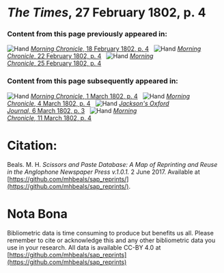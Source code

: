 # *The Times*, 27 February 1802, p. 4  
  
### Content from this page previously appeared in:  
![Hand](http://scissorsandpaste.net/wp-content/uploads/2017/06/smallhandpointer.png) [*Morning Chronicle*, 18 February 1802, p. 4](https://mhbeals.github.io/sap_html/Morning-Chronicle/Morning-Chronicle-18-February-1802-p-4)  
![Hand](http://scissorsandpaste.net/wp-content/uploads/2017/06/smallhandpointer.png) [*Morning Chronicle*, 22 February 1802, p. 4](https://mhbeals.github.io/sap_html/Morning-Chronicle/Morning-Chronicle-22-February-1802-p-4)  
![Hand](http://scissorsandpaste.net/wp-content/uploads/2017/06/smallhandpointer.png) [*Morning Chronicle*, 25 February 1802, p. 4](https://mhbeals.github.io/sap_html/Morning-Chronicle/Morning-Chronicle-25-February-1802-p-4)  
  
### Content from this page subsequently appeared in:  
![Hand](http://scissorsandpaste.net/wp-content/uploads/2017/06/smallhandpointer.png) [*Morning Chronicle*, 1 March 1802, p. 4](https://mhbeals.github.io/sap_html/Morning-Chronicle/Morning-Chronicle-1-March-1802-p-4)  
![Hand](http://scissorsandpaste.net/wp-content/uploads/2017/06/smallhandpointer.png) [*Morning Chronicle*, 4 March 1802, p. 4](https://mhbeals.github.io/sap_html/Morning-Chronicle/Morning-Chronicle-4-March-1802-p-4)  
![Hand](http://scissorsandpaste.net/wp-content/uploads/2017/06/smallhandpointer.png) [*Jackson's Oxford Journal*, 6 March 1802, p. 3](https://mhbeals.github.io/sap_html/Jackson's-Oxford-Journal/Jackson's-Oxford-Journal-6-March-1802-p-3)  
![Hand](http://scissorsandpaste.net/wp-content/uploads/2017/06/smallhandpointer.png) [*Morning Chronicle*, 11 March 1802, p. 4](https://mhbeals.github.io/sap_html/Morning-Chronicle/Morning-Chronicle-11-March-1802-p-4)  


# Citation: 

Beals. M. H. *Scissors and Paste Database: A Map of Reprinting and Reuse in the Anglophone Newspaper Press v.1.0.1.* 2 June 2017. Available at [https://github.com/mhbeals/sap_reprints/](https://github.com/mhbeals/sap_reprints/). 

# Nota Bona

Bibliometric data is time consuming to produce but benefits us all. Please remember to cite or acknowledge this and any other bibliometric data you use in your research. All data is available CC-BY 4.0 at [https://github.com/mhbeals/sap_reprints](https://github.com/mhbeals/sap_reprints)